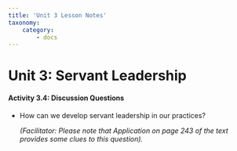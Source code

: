 ```yaml
---
title: 'Unit 3 Lesson Notes'
taxonomy:
    category:
        - docs
---
```


Unit 3: Servant Leadership
==========================

#### Activity 3.4: Discussion Questions

-   How can we develop servant leadership in our practices?

    *(Facilitator: Please note that Application on page 243 of the text provides
    some clues to this question).*
